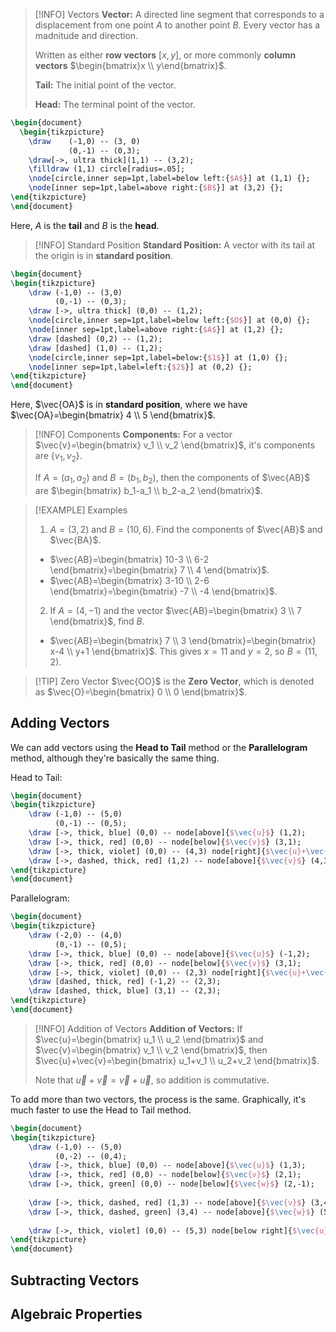 >[!INFO] Vectors
>**Vector:** A directed line segment that corresponds to a displacement from one point $A$ to another point $B$. Every vector has a madnitude and direction.
>
>Written as either **row vectors** $[x,y]$, or more commonly **column vectors** $\begin{bmatrix}x \\ y\end{bmatrix}$.
>
>**Tail:** The initial point of the vector.
>
>**Head:** The terminal point of the vector.

```tikz
\begin{document}
  \begin{tikzpicture}
	\draw    (-1,0) -- (3, 0)
	         (0,-1) -- (0,3);
	\draw[->, ultra thick](1,1) -- (3,2);
	\filldraw (1,1) circle[radius=.05];
	\node[circle,inner sep=1pt,label=below left:{$A$}] at (1,1) {};
	\node[inner sep=1pt,label=above right:{$B$}] at (3,2) {};
\end{tikzpicture}
\end{document}
```
Here, $A$ is the **tail** and $B$ is the **head**.

>[!INFO] Standard Position
>**Standard Position:** A vector with its tail at the origin is in **standard position**.

```tikz
\begin{document}
\begin{tikzpicture}
	\draw (-1,0) -- (3,0)
		  (0,-1) -- (0,3);
	\draw [->, ultra thick] (0,0) -- (1,2);
	\node[circle,inner sep=1pt,label=below left:{$O$}] at (0,0) {};
	\node[inner sep=1pt,label=above right:{$A$}] at (1,2) {};
	\draw [dashed] (0,2) -- (1,2);
	\draw [dashed] (1,0) -- (1,2);
	\node[circle,inner sep=1pt,label=below:{$1$}] at (1,0) {};
	\node[inner sep=1pt,label=left:{$2$}] at (0,2) {};
\end{tikzpicture}
\end{document}
```
Here, $\vec{OA}$ is in **standard position**, where we have $\vec{OA}=\begin{bmatrix} 4 \\ 5 \end{bmatrix}$.
>[!INFO] Components
>**Components:** For a vector $\vec{v}=\begin{bmatrix} v_1 \\ v_2 \end{bmatrix}$, it's components are $\{v_1,v_2\}$.
>
>If $A=(a_1,a_2)$ and $B=(b_1,b_2)$, then the components of $\vec{AB}$ are $\begin{bmatrix} b_1-a_1 \\ b_2-a_2 \end{bmatrix}$.

>[!EXAMPLE] Examples
>1. $A=(3,2)$ and $B=(10,6)$. Find the components of $\vec{AB}$ and $\vec{BA}$.
>	- $\vec{AB}=\begin{bmatrix} 10-3 \\ 6-2 \end{bmatrix}=\begin{bmatrix} 7 \\ 4 \end{bmatrix}$.
>	- $\vec{AB}=\begin{bmatrix} 3-10 \\ 2-6 \end{bmatrix}=\begin{bmatrix} -7 \\ -4 \end{bmatrix}$.
>2. If $A=(4,-1)$ and the vector $\vec{AB}=\begin{bmatrix} 3 \\ 7 \end{bmatrix}$, find $B$.
>	- $\vec{AB}=\begin{bmatrix} 7 \\ 3 \end{bmatrix}=\begin{bmatrix} x-4 \\ y+1 \end{bmatrix}$. This gives $x=11$ and $y=2$, so $B=(11,2)$.

>[!TIP] Zero Vector
>$\vec{OO}$ is the **Zero Vector**, which is denoted as $\vec{O}=\begin{bmatrix} 0 \\ 0 \end{bmatrix}$.

## Adding Vectors

We can add vectors using the **Head to Tail** method or the **Parallelogram** method, although they're basically the same thing.

Head to Tail:
```tikz
\begin{document}
\begin{tikzpicture}
	\draw (-1,0) -- (5,0)
		  (0,-1) -- (0,5);
	\draw [->, thick, blue] (0,0) -- node[above]{$\vec{u}$} (1,2);
	\draw [->, thick, red] (0,0) -- node[below]{$\vec{v}$} (3,1);
	\draw [->, thick, violet] (0,0) -- (4,3) node[right]{$\vec{u}+\vec{v}$};
	\draw [->, dashed, thick, red] (1,2) -- node[above]{$\vec{v}$} (4,3);
\end{tikzpicture}
\end{document}
```

Parallelogram:
```tikz
\begin{document}
\begin{tikzpicture}
	\draw (-2,0) -- (4,0)
		  (0,-1) -- (0,5);
	\draw [->, thick, blue] (0,0) -- node[above]{$\vec{u}$} (-1,2);
	\draw [->, thick, red] (0,0) -- node[below]{$\vec{v}$} (3,1);
	\draw [->, thick, violet] (0,0) -- (2,3) node[right]{$\vec{u}+\vec{v}$};
	\draw [dashed, thick, red] (-1,2) -- (2,3);
	\draw [dashed, thick, blue] (3,1) -- (2,3);
\end{tikzpicture}
\end{document}
```
>[!INFO] Addition of Vectors
>**Addition of Vectors:** If $\vec{u}=\begin{bmatrix} u_1 \\ u_2 \end{bmatrix}$ and $\vec{v}=\begin{bmatrix} v_1 \\ v_2 \end{bmatrix}$, then $\vec{u}+\vec{v}=\begin{bmatrix} u_1+v_1 \\ u_2+v_2 \end{bmatrix}$.
>
>Note that $\vec{u} + \vec{v} = \vec{v} + \vec{u}$, so addition is commutative.

To add more than two vectors, the process is the same. Graphically, it's much faster to use the Head to Tail method.

```tikz
\begin{document}
\begin{tikzpicture}
	\draw (-1,0) -- (5,0)
		  (0,-2) -- (0,4);
	\draw [->, thick, blue] (0,0) -- node[above]{$\vec{u}$} (1,3);
	\draw [->, thick, red] (0,0) -- node[below]{$\vec{v}$} (2,1);
	\draw [->, thick, green] (0,0) -- node[below]{$\vec{w}$} (2,-1);
	
	\draw [->, thick, dashed, red] (1,3) -- node[above]{$\vec{v}$} (3,4);
	\draw [->, thick, dashed, green] (3,4) -- node[above]{$\vec{w}$} (5,3);
	
	\draw [->, thick, violet] (0,0) -- (5,3) node[below right]{$\vec{u}+\vec{v}+\vec{w}$};
\end{tikzpicture}
\end{document}
```

## Subtracting Vectors
## Algebraic Properties